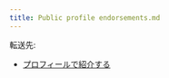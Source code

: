 ```yaml
---
title: Public profile endorsements.md
---
```

<div>

転送先:

-   [プロフィールで紹介する](/%E3%83%97%E3%83%AD%E3%83%95%E3%82%A3%E3%83%BC%E3%83%AB%E3%81%A7%E7%B4%B9%E4%BB%8B%E3%81%99%E3%82%8B "プロフィールで紹介する")

</div>

<div>

</div>
